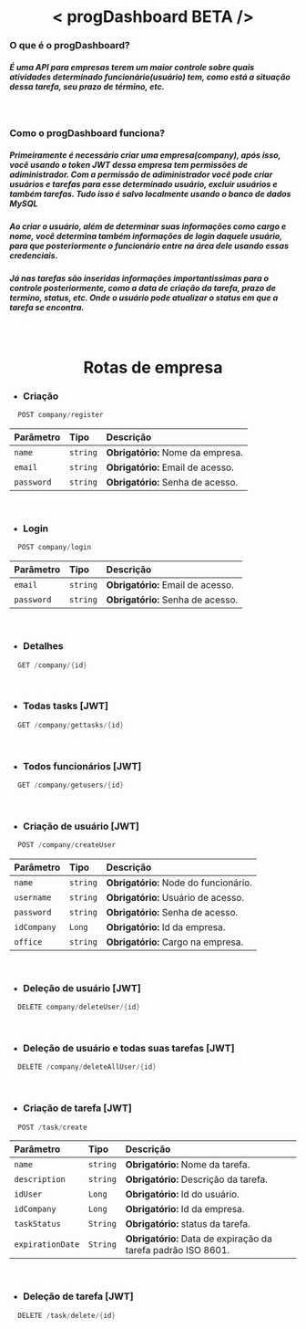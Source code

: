 <h1  align="center">< progDashboard BETA /></h1>


<h3>O que é o progDashboard?</h3>
<h5>É uma API para empresas terem um maior controle sobre quais atividades determinado funcionário(usuário) tem, como está a situação dessa tarefa, seu prazo de término, etc.</h5>
<br/>

<h3>Como o progDashboard funciona?</h3>
<h5>Primeiramente é necessário criar uma empresa(company), após isso, você usando o token JWT dessa empresa tem permissões de adiministrador. Com a permissão de adiministrador você pode criar usuários e tarefas para esse determinado usuário, excluir usuários e também tarefas. Tudo isso é salvo localmente usando o banco de dados MySQL</h5>

<h5>Ao criar o usuário, além de determinar suas informações como cargo e nome, você determina também informações de login daquele usuário, para que posteriormente o funcionário entre na área dele usando essas credenciais.</h5>

<h5>Já nas tarefas são inseridas informações importantissimas para o controle posteriormente, como a data de criação da tarefa, prazo de termino, status, etc. Onde o usuário pode atualizar o status em que a tarefa se encontra.</h5>
<br/>

<h1 align="center"> Rotas de empresa </h1> 


* <h3> Criação</h3>
```dart
  POST company/register
```

| Parâmetro   | Tipo       | Descrição                           |
| :---------- | :--------- | :---------------------------------- |
| `name` | `string` | **Obrigatório:** Nome da empresa. |
| `email` | `string` | **Obrigatório:** Email de acesso. |
| `password` | `string` | **Obrigatório:** Senha de acesso. |
<br/>

* <h3>Login</h3>
```dart
  POST company/login
```

| Parâmetro   | Tipo       | Descrição                           |
| :---------- | :--------- | :---------------------------------- |
| `email` | `string` | **Obrigatório:** Email de acesso. |
| `password` | `string` | **Obrigatório:** Senha de acesso. |

<br/>

* <h3> Detalhes</h3>
```dart
  GET /company/{id}
```
<br/>

* <h3> Todas tasks [JWT]</h3>
```dart
  GET /company/gettasks/{id}
```
<br/>

* <h3> Todos funcionários [JWT]</h3>
```dart
  GET /company/getusers/{id}
```
<br/>

* <h3> Criação de usuário [JWT]</h3>
```dart
  POST /company/createUser
```

| Parâmetro   | Tipo       | Descrição                           |
| :---------- | :--------- | :---------------------------------- |
| `name` | `string` | **Obrigatório:** Node do funcionário. |
| `username` | `string` | **Obrigatório:** Usuário de acesso. |
| `password` | `string` | **Obrigatório:** Senha de acesso. |
| `idCompany` | `Long` | **Obrigatório:** Id da empresa. |
| `office` | `string` | **Obrigatório:** Cargo na empresa. |
<br/>

* <h3> Deleção de usuário [JWT]</h3>
```dart
  DELETE company/deleteUser/{id}
```
<br/>

* <h3> Deleção de usuário e todas suas tarefas [JWT]</h3>
```dart
  DELETE /company/deleteAllUser/{id}
```
<br/>

* <h3> Criação de tarefa [JWT]</h3>
```dart
  POST /task/create
```
| Parâmetro   | Tipo       | Descrição                           |
| :---------- | :--------- | :---------------------------------- |
| `name` | `string` | **Obrigatório:** Nome da tarefa. |
| `description` | `string` | **Obrigatório:** Descrição da tarefa. |
| `idUser` | `Long` | **Obrigatório:** Id do usuário. |
| `idCompany` | `Long` | **Obrigatório:** Id da empresa. |
| `taskStatus` | `String` | **Obrigatório:** status da tarefa. |
| `expirationDate` | `String` | **Obrigatório:** Data de expiração da tarefa padrão ISO 8601. |
<br/>

* <h3> Deleção de tarefa [JWT]</h3>
```dart
  DELETE /task/delete/{id}
```
<br/>
